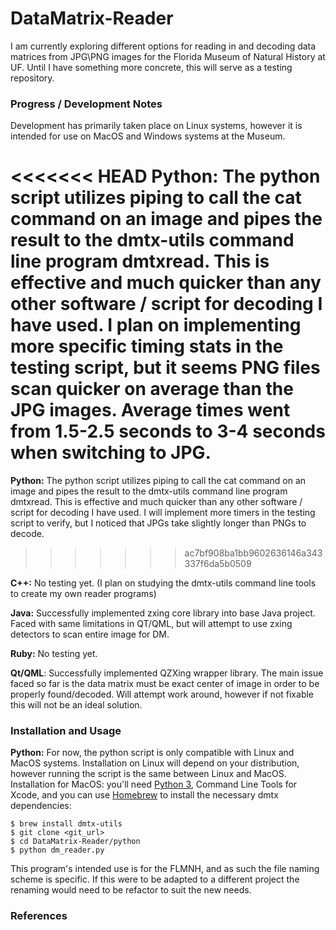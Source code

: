 # DataMatrix-Reader
I am currently exploring different options for reading in and decoding data matrices from JPG\PNG images for the Florida Museum of Natural History at UF. Until I have something more concrete, this will serve as a testing repository.

### Progress / Development Notes
Development has primarily taken place on Linux systems, however it is intended for use on MacOS and Windows systems at the Museum.

<<<<<<< HEAD
**Python:** The python script utilizes piping to call the cat command on an image and pipes the result to the dmtx-utils command line program dmtxread. This is effective and much quicker than any other software / script for decoding I have used. I plan on implementing more specific
timing stats in the testing script, but it seems PNG files scan quicker on average than the
JPG images. Average times went from 1.5-2.5 seconds to 3-4 seconds when switching to JPG. 
=======
**Python:** The python script utilizes piping to call the cat command on an image and pipes the result to the dmtx-utils command line program dmtxread. This is effective and much quicker than any other software / script for decoding I have used. I will implement more timers in the testing script to verify, but I noticed that JPGs take slightly longer than PNGs to decode.
>>>>>>> ac7bf908ba1bb9602636146a343337f6da5b0509

**C++:** No testing yet. (I plan on studying the dmtx-utils command line tools to create my own reader programs)

**Java:** Successfully implemented zxing core library into base Java project. Faced with same limitations in QT/QML, but will attempt to use zxing detectors to scan entire image for DM.

**Ruby:** No testing yet.

**Qt/QML**: Successfully implemented QZXing wrapper library. The main issue faced so far is the data matrix must be exact center of image in order to be properly found/decoded. Will attempt work around, however if not fixable this will not be an ideal solution.

### Installation and Usage
**Python:** For now, the python script is only compatible with Linux and MacOS systems. Installation on Linux will depend on your distribution, however running the script is the same between Linux and MacOS. Installation for MacOS: you'll need [Python 3](https://www.python.org/downloads/), Command Line Tools for Xcode, and you can use [Homebrew](https://docs.brew.sh/Installation) to install the necessary dmtx dependencies:
```
$ brew install dmtx-utils
$ git clone <git_url>
$ cd DataMatrix-Reader/python
$ python dm_reader.py
```
This program's intended use is for the FLMNH, and as such the file naming scheme is specific. If this were to be adapted to a different project the renaming would need to be refactor to suit the new needs. 
### References
